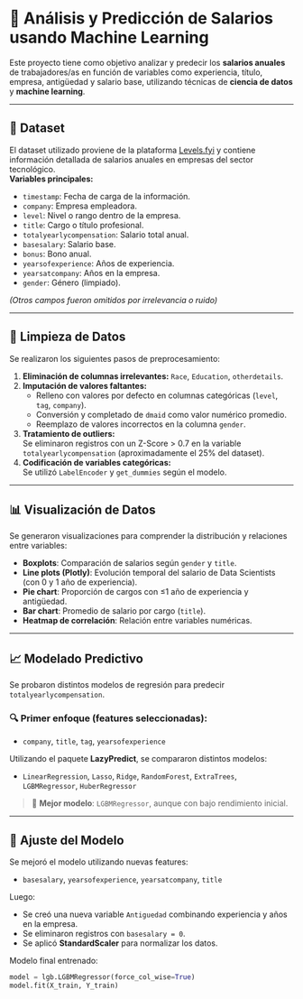# 🧠 Análisis y Predicción de Salarios usando Machine Learning

Este proyecto tiene como objetivo analizar y predecir los **salarios anuales** de trabajadores/as en función de variables como experiencia, título, empresa, antigüedad y salario base, utilizando técnicas de **ciencia de datos** y **machine learning**.

---

## 📁 Dataset

El dataset utilizado proviene de la plataforma [Levels.fyi](https://www.levels.fyi/) y contiene información detallada de salarios anuales en empresas del sector tecnológico.  
**Variables principales:**

- `timestamp`: Fecha de carga de la información.
- `company`: Empresa empleadora.
- `level`: Nivel o rango dentro de la empresa.
- `title`: Cargo o título profesional.
- `totalyearlycompensation`: Salario total anual.
- `basesalary`: Salario base.
- `bonus`: Bono anual.
- `yearsofexperience`: Años de experiencia.
- `yearsatcompany`: Años en la empresa.
- `gender`: Género (limpiado).

*(Otros campos fueron omitidos por irrelevancia o ruido)*

---

## 🧹 Limpieza de Datos

Se realizaron los siguientes pasos de preprocesamiento:

1. **Eliminación de columnas irrelevantes:** `Race`, `Education`, `otherdetails`.
2. **Imputación de valores faltantes:**
   - Relleno con valores por defecto en columnas categóricas (`level`, `tag`, `company`).
   - Conversión y completado de `dmaid` como valor numérico promedio.
   - Reemplazo de valores incorrectos en la columna `gender`.
3. **Tratamiento de outliers:**  
   Se eliminaron registros con un Z-Score > 0.7 en la variable `totalyearlycompensation` (aproximadamente el 25% del dataset).
4. **Codificación de variables categóricas:**  
   Se utilizó `LabelEncoder` y `get_dummies` según el modelo.

---

## 📊 Visualización de Datos

Se generaron visualizaciones para comprender la distribución y relaciones entre variables:

- **Boxplots**: Comparación de salarios según `gender` y `title`.
- **Line plots (Plotly)**: Evolución temporal del salario de Data Scientists (con 0 y 1 año de experiencia).
- **Pie chart**: Proporción de cargos con ≤1 año de experiencia y antigüedad.
- **Bar chart**: Promedio de salario por cargo (`title`).
- **Heatmap de correlación**: Relación entre variables numéricas.

---

## 📈 Modelado Predictivo

Se probaron distintos modelos de regresión para predecir `totalyearlycompensation`.

### 🔍 Primer enfoque (features seleccionadas):

- `company`, `title`, `tag`, `yearsofexperience`

Utilizando el paquete **LazyPredict**, se compararon distintos modelos:

- `LinearRegression`, `Lasso`, `Ridge`, `RandomForest`, `ExtraTrees`, `LGBMRegressor`, `HuberRegressor`

> 🔹 **Mejor modelo**: `LGBMRegressor`, aunque con bajo rendimiento inicial.

---

## 🔧 Ajuste del Modelo

Se mejoró el modelo utilizando nuevas features:

- `basesalary`, `yearsofexperience`, `yearsatcompany`, `title`

Luego:

- Se creó una nueva variable `Antiguedad` combinando experiencia y años en la empresa.
- Se eliminaron registros con `basesalary = 0`.
- Se aplicó **StandardScaler** para normalizar los datos.

Modelo final entrenado:

```python
model = lgb.LGBMRegressor(force_col_wise=True)
model.fit(X_train, Y_train)

